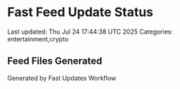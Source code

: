 # Fast Feed Update Status
Last updated: Thu Jul 24 17:44:38 UTC 2025
Categories: entertainment,crypto

## Feed Files Generated

Generated by Fast Updates Workflow
